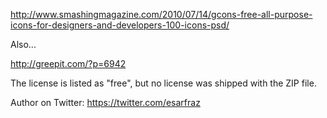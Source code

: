 http://www.smashingmagazine.com/2010/07/14/gcons-free-all-purpose-icons-for-designers-and-developers-100-icons-psd/

Also...

http://greepit.com/?p=6942


The license is listed as "free", but no license was shipped with the ZIP file.

Author on Twitter: https://twitter.com/esarfraz